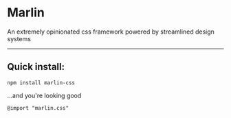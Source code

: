 # Marlin
An extremely opinionated css framework powered by streamlined design systems

---

## Quick install:

`npm install marlin-css`

...and you're looking good 

`@import "marlin.css"`



